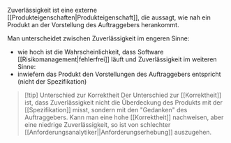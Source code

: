 Zuverlässigkeit ist eine externe [[Produkteigenschaften|Produkteigenschaft]], die aussagt, wie nah ein Produkt an der Vorstellung des Auftraggebers herankommt. 

Man unterscheidet zwischen Zuverlässigkeit im engeren Sinne:
- wie hoch ist die Wahrscheinlichkeit, dass Software [[Risikomanagement|fehlerfrei]] läuft
und Zuverlässigkeit im weiteren Sinne:
- inwiefern das Produkt den Vorstellungen des Auftraggebers entspricht (nicht der Spezifikation)

> [!tip] Unterschied zur Korrektheit
> Der Unterschied zur [[Korrektheit]] ist, dass Zuverlässigkeit nicht die Überdeckung des Produkts mit der [[Spezifikation]] misst, sondern mit den "Gedanken" des Auftraggebers. Kann man eine hohe [[Korrektheit]] nachweisen, aber eine niedrige Zuverlässigkeit, so ist von schlechter [[Anforderungsanalytiker||Anforderungserhebung]] auszugehen.  

